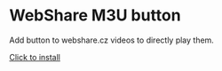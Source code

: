 # WebShare M3U button

Add button to webshare.cz videos to directly play them.

[Click to install](https://raw.githubusercontent.com/francma/webshare-m3u-button/master/webshare-m3u.user.js)